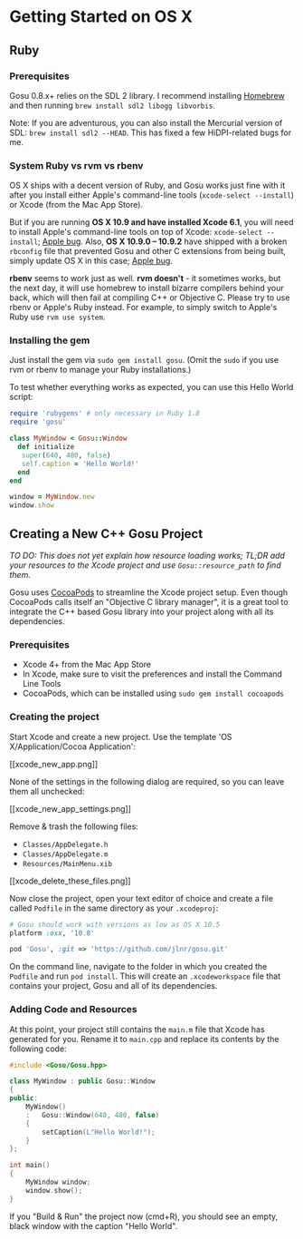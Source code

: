 # Getting Started on OS X

## Ruby

### Prerequisites

Gosu 0.8.x+ relies on the SDL 2 library. I recommend installing [Homebrew](http://brew.sh) and then running `brew install sdl2 libogg libvorbis`.

Note: If you are adventurous, you can also install the Mercurial version of SDL: `brew install sdl2 --HEAD`. This has fixed a few HiDPI-related bugs for me.

### System Ruby vs rvm vs rbenv

OS X ships with a decent version of Ruby, and Gosu works just fine with it after you install either Apple's command-line tools (`xcode-select --install`) or Xcode (from the Mac App Store).

But if you are running **OS X 10.9 and have installed Xcode 6.1**, you will need to install Apple's command-line tools on top of Xcode: `xcode-select --install`; [Apple bug](https://github.com/Homebrew/homebrew/issues/33431). Also, **OS X 10.9.0 – 10.9.2** have shipped with a broken `rbconfig` file that prevented Gosu and other C extensions from being built, simply update OS X in this case; [Apple bug](https://github.com/flori/json/issues/200).

**rbenv** seems to work just as well. **rvm doesn't** - it sometimes works, but the next day, it will use homebrew to install bizarre compilers behind your back, which will then fail at compiling C++ or Objective C. Please try to use rbenv or Apple's Ruby instead. For example, to simply switch to Apple's Ruby use `rvm use system`.

### Installing the gem

Just install the gem via `sudo gem install gosu`. (Omit the `sudo` if you use rvm or rbenv to manage your Ruby installations.)

To test whether everything works as expected, you can use this Hello World script:

```ruby
require 'rubygems' # only necessary in Ruby 1.8
require 'gosu'

class MyWindow < Gosu::Window
  def initialize
   super(640, 480, false)
   self.caption = 'Hello World!'
  end
end

window = MyWindow.new
window.show
```

## Creating a New C++ Gosu Project

*TO DO: This does not yet explain how resource loading works; TL;DR add your resources to the Xcode project and use `Gosu::resource_path` to find them.*

Gosu uses [CocoaPods](http://cocoapods.org/) to streamline the Xcode project setup. Even though CocoaPods calls itself an "Objective C library manager", it is a great tool to integrate the C++ based Gosu library into your project along with all its dependencies.

### Prerequisites

* Xcode 4+ from the Mac App Store
* In Xcode, make sure to visit the preferences and install the Command Line Tools
* CocoaPods, which can be installed using `sudo gem install cocoapods`

### Creating the project

Start Xcode and create a new project. Use the template 'OS X/Application/Cocoa Application':

[[xcode_new_app.png]]

None of the settings in the following dialog are required, so you can leave them all unchecked:

[[xcode_new_app_settings.png]]

Remove & trash the following files:

* `Classes/AppDelegate.h`
* `Classes/AppDelegate.m`
* `Resources/MainMenu.xib`

[[xcode_delete_these_files.png]]

Now close the project, open your text editor of choice and create a file called `Podfile` in the same directory as your `.xcodeproj`:

```ruby
# Gosu should work with versions as low as OS X 10.5
platform :osx, '10.8'

pod 'Gosu', :git => 'https://github.com/jlnr/gosu.git'
```

On the command line, navigate to the folder in which you created the `Podfile` and run `pod install`. This will create an `.xcodeworkspace` file that contains your project, Gosu and all of its dependencies.

### Adding Code and Resources

At this point, your project still contains the `main.m` file that Xcode has generated for you. Rename it to `main.cpp` and replace its contents by the following code:

```cpp
#include <Gosu/Gosu.hpp>

class MyWindow : public Gosu::Window
{
public:
    MyWindow()
    :   Gosu::Window(640, 480, false)
    {
        setCaption(L"Hello World!");
    }
};

int main()
{
    MyWindow window;
    window.show();
}
```

If you "Build & Run" the project now (cmd+R), you should see an empty, black window with the caption "Hello World".